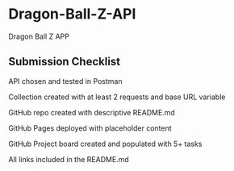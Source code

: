 # Dragon-Ball-Z-API

Dragon Ball Z APP

## Submission Checklist
API chosen and tested in Postman

Collection created with at least 2 requests and base URL variable

GitHub repo created with descriptive README.md

GitHub Pages deployed with placeholder content

GitHub Project board created and populated with 5+ tasks

All links included in the README.md
